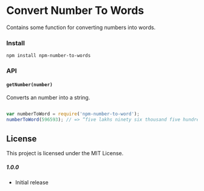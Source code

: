 # Convert Number To Words
Contains some function for converting numbers into words.


### Install
`npm install npm-number-to-words`


### API

#### `getNumber(number)`
Converts an number into a string.
```js

var numberToWord = require('npm-number-to-word');
numberToWord(596593); // => “five lakhs ninety six thousand five hundred ninety three”
```

## License
This project is licensed under the MIT License.

##### 1.0.0
- Initial release
